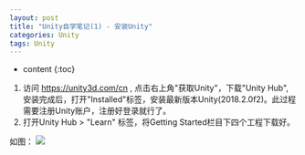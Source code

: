 ```yaml
---
layout: post
title: "Unity自学笔记(1) - 安装Unity"
categories: Unity
tags: Unity
---
```


* content
{:toc}

1.  访问 https://unity3d.com/cn , 点击右上角"获取Unity"，下载"Unity Hub",  安装完成后，打开"Installed"标签，安装最新版本Unity(2018.2.0f2)。此过程需要注册Unity账户，注册好登录就行了。
2.  打开Unity Hub > "Learn" 标签，将Getting Started栏目下四个工程下载好。

如图：
![](https://blog.kyle.net.cn/unity-1.png)
